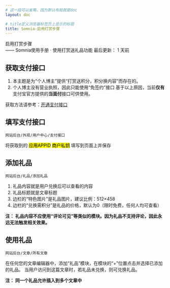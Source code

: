 ```yaml
---
# 这一段可以省略，因为默认布局就是doc
layout: doc

# title定义浏览器标签页上显示的标题
title: Somnia-启用打赏步骤
---
```

<div class="title-wrapper">
   <div class="page-title">启用打赏步骤</div>
   <div class="post-title">—— Somnia使用手册 · 使用打赏送礼品功能 
      <span class="lastModifyTime">
          <i class="fa-regular fa-clock"></i> 最后更新： 1 天前
      </span>
   </div>
</div>

## 获取支付接口

1. 本主题是为“个人博主”提供“打赏送积分，积分换内容”而存在的。
2. 个人博主没有营业执照，因此只能使用“免签约”接口
基于以上原因，当前**仅有**支付宝官方提供的**当面付**接口可供使用。

获取方法请参考：[开通支付接口](/themes/Somnia/reward/pay)

## 填写支付接口

`网站后台/外观/用户中心/支付接口`

将获取到的 <mark>应用APPID</mark> <mark>商户私钥</mark> 填写到页面上并保存

## 添加礼品

`网站后台/礼品/添加礼品`

1. 礼品内容就是用户兑换后可以查看的内容
2. 礼品标题就是文章标题
3. 边栏的“特色图片”是礼品图片，建议比例：512×458
4. 边栏的“兑换需积分”是礼品的价格，默认为0（限时免费，任何人均可查看）

**注： 礼品内容不应使用“评论可见”等类似的模块。因为礼品不支持评论，因此永远无法触发相关效果。**

## 使用礼品

`网站后台/文章/所有文章`

在任何您的文章编辑器中，添加“礼品”模块，在模块的“+”位置点击并选择已添加的礼品。
当用户访问到这篇文章时，若礼品未兑换，则可兑换礼品。

**注： 同一个礼品允许插入到多个文章中**
